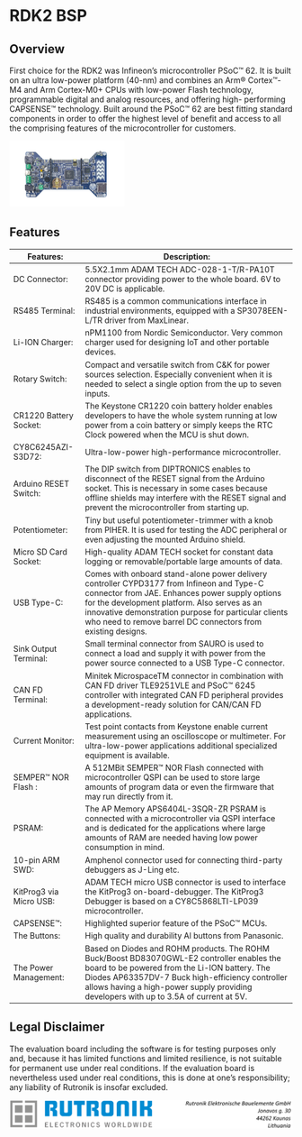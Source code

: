 # RDK2 BSP

## Overview

First choice for the RDK2 was Infineon’s microcontroller PSoC™ 62. It is built on an ultra low-power platform (40-nm) and combines an Arm® Cortex™-M4 and Arm Cortex-M0+ CPUs with low-power Flash technology, programmable digital and analog resources, and offering high- performing CAPSENSE™ technology. Built around the PSoC™ 62 are best fitting standard components in order to offer the highest level of benefit and access to all the comprising features of the microcontroller for customers.

<img src="images/rdk2_rev0.jpg" style="zoom:20%;" />

## Features

| Features:               | **Description:**                                             |
| ----------------------- | ------------------------------------------------------------ |
| DC Connector:           | 5.5X2.1mm ADAM TECH ADC-028-1-T/R-PA10T connector providing power to the whole board. 6V to 20V DC is applicable. |
| RS485 Terminal:         | RS485 is a common communications interface in industrial environments, equipped with a SP3078EEN-L/TR driver from MaxLinear. |
| Li-ION Charger:         | nPM1100 from Nordic Semiconductor. Very common charger used for designing IoT and other portable devices. |
| Rotary Switch:          | Compact and versatile switch from C&K for power sources selection. Especially convenient when it is needed to select a single option from the up to seven inputs. |
| CR1220 Battery Socket:  | The Keystone CR1220 coin battery holder enables developers to have the whole system running at low power from a coin battery or simply keeps the RTC Clock powered when the MCU is shut down. |
| CY8C6245AZI-S3D72:      | Ultra-low-power high-performance microcontroller.            |
| Arduino RESET Switch:   | The DIP switch from DIPTRONICS enables to disconnect of the RESET signal from the Arduino socket. This is necessary in some cases because offline shields may interfere with the RESET signal and prevent the microcontroller from starting up. |
| Potentiometer:          | Tiny but useful potentiometer-trimmer with a knob from PIHER. It is used for testing the ADC peripheral or even adjusting the mounted Arduino shield. |
| Micro SD Card Socket:   | High-quality ADAM TECH socket for constant data logging or removable/portable large amounts of data. |
| USB Type-C:             | Comes with onboard stand-alone power delivery controller CYPD3177 from Infineon and Type-C connector from JAE. Enhances power supply options for the development platform. Also serves as an innovative demonstration purpose for particular clients who need to remove barrel DC connectors from existing designs. |
| Sink Output Terminal:   | Small terminal connector from SAURO is used to connect a load and supply it with power from the power source connected to a USB Type-C connector. |
| CAN FD Terminal:        | Minitek MicrospaceTM connector in combination with CAN FD driver TLE9251VLE and PSoC™ 6245 controller with integrated CAN FD peripheral provides a development-ready solution for CAN/CAN FD applications. |
| Current Monitor:        | Test point contacts from Keystone enable current measurement using an oscilloscope or multimeter. For ultra-low-power applications additional specialized equipment is available. |
| SEMPER™ NOR Flash :     | A 512MBit SEMPER™ NOR Flash connected with microcontroller QSPI can be used to store large amounts of program data or even the firmware that may run directly from it. |
| PSRAM:                  | The AP Memory APS6404L-3SQR-ZR PSRAM is connected with a microcontroller via QSPI interface and is dedicated for the applications where large amounts of RAM are needed having low power consumption in mind. |
| 10-pin ARM SWD:         | Amphenol connector used for connecting third-party debuggers as J-Ling etc. |
| KitProg3 via Micro USB: | ADAM TECH micro USB connector is used to interface the KitProg3 on-board-debugger. The KitProg3 Debugger is based on a CY8C5868LTI-LP039 microcontroller. |
| CAPSENSE™:              | Highlighted superior feature of the PSoC™ MCUs.              |
| The Buttons:            | High quality and durability Al buttons from Panasonic.       |
| The Power Management:   | Based on Diodes and ROHM products. The ROHM Buck/Boost BD83070GWL-E2 controller enables the board to be powered from the Li-ION battery. The Diodes AP63357DV-7 Buck high-efficiency controller allows having a high-power supply providing developers with up to 3.5A of current at 5V. |

## Legal Disclaimer

The evaluation board including the software is for testing purposes only and, because it has limited functions and limited resilience, is not suitable for permanent use under real conditions. If the evaluation board is nevertheless used under real conditions, this is done at one’s responsibility; any liability of Rutronik is insofar excluded. 

<img src="images/rutronik_origin_kaunas.png" style="zoom:50%;" />



